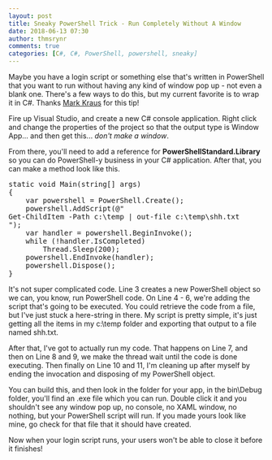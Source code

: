 ```yaml
---
layout: post
title: Sneaky PowerShell Trick - Run Completely Without A Window
date: 2018-06-13 07:30
author: thmsrynr
comments: true
categories: [C#, C#, PowerShell, powershell, sneaky]
---
```

Maybe you have a login script or something else that's written in PowerShell that you want to run without having any kind of window pop up - not even a blank one. There's a few ways to do this, but my current favorite is to wrap it in C#. Thanks <a href="https://twitter.com/markekraus" target="_blank" rel="noopener">Mark Kraus</a> for this tip!

<!--more-->

Fire up Visual Studio, and create a new C# console application. Right click and change the properties of the project so that the output type is Window App... and then get this... <em>don't make a window</em>.

From there, you'll need to add a reference for <strong>PowerShellStandard.Library</strong> so you can do PowerShell-y business in your C# application. After that, you can make a method look like this.
<pre class="lang:c# decode:true ">static void Main(string[] args)
{
    var powershell = PowerShell.Create();
    powershell.AddScript(@"
Get-ChildItem -Path c:\temp | out-file c:\temp\shh.txt
");
    var handler = powershell.BeginInvoke();
    while (!handler.IsCompleted)
        Thread.Sleep(200);
    powershell.EndInvoke(handler);
    powershell.Dispose();
}</pre>
It's not super complicated code. Line 3 creates a new PowerShell object so we can, you know, run PowerShell code. On Line 4 - 6, we're adding the script that's going to be executed. You could retrieve the code from a file, but I've just stuck a here-string in there. My script is pretty simple, it's just getting all the items in my c:\temp folder and exporting that output to a file named shh.txt.

After that, I've got to actually run my code. That happens on Line 7, and then on Line 8 and 9, we make the thread wait until the code is done executing. Then finally on Line 10 and 11, I'm cleaning up after myself by ending the invocation and disposing of my PowerShell object.

You can build this, and then look in the folder for your app, in the bin\Debug folder, you'll find an .exe file which you can run. Double click it and you shouldn't see any window pop up, no console, no XAML window, no nothing, but your PowerShell script will run. If you made yours look like mine, go check for that file that it should have created.

Now when your login script runs, your users won't be able to close it before it finishes!
